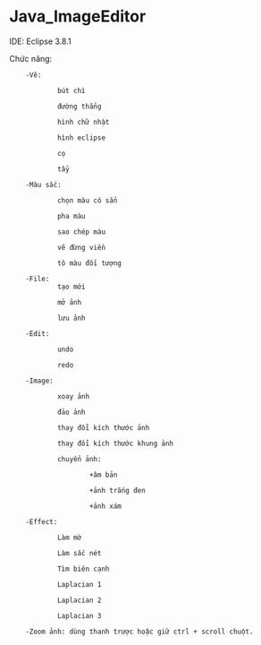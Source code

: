 # Java_ImageEditor
IDE: Eclipse 3.8.1

Chức năng:

        -Vẽ:
        
                bút chì
                
                đường thẳng
                
                hình chữ nhật
                
                hình eclipse
                
                cọ
                
                tẩy
                
        -Màu sắc:
        
                chọn màu có sẳn
                
                pha màu
                
                sao chép màu
                
                vẽ đừng viền
                
                tô màu đối tượng
                
        -File:
                tạo mới 
                
                mở ảnh
                
                lưu ảnh
                
        -Edit:
        
                undo
                
                redo
                
        -Image:
        
                xoay ảnh
                
                đảo ảnh
                
                thay đổi kích thước ảnh
                
                thay đổi kích thước khung ảnh
                
                chuyển ảnh:
                
                        +âm bản
                        
                        +ảnh trắng đen
                        
                        +ảnh xám
                        
        -Effect:
        
                Làm mờ
                
                Làm sắc nét
                
                Tìm biên cạnh
                
                Laplacian 1
                
                Laplacian 2
                
                Laplacian 3
                
        -Zoom ảnh: dùng thanh trược hoặc giữ ctrl + scroll chuột.
        

